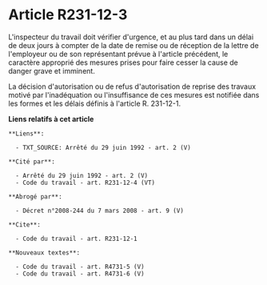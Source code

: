 # Article R231-12-3

L'inspecteur du travail doit vérifier d'urgence, et au plus tard dans un délai de deux jours à compter de la date de remise
ou de réception de la lettre de l'employeur ou de son représentant prévue à l'article précédent, le caractère approprié des
mesures prises pour faire cesser la cause de danger grave et imminent.

La décision d'autorisation ou de refus d'autorisation de reprise des travaux motivé par l'inadéquation ou l'insuffisance de
ces mesures est notifiée dans les formes et les délais définis à l'article R. 231-12-1.

**Liens relatifs à cet article**

	**Liens**:

	  - TXT_SOURCE: Arrêté du 29 juin 1992 - art. 2 (V)

	**Cité par**:

	  - Arrêté du 29 juin 1992 - art. 2 (V)
	  - Code du travail - art. R231-12-4 (VT)

	**Abrogé par**:

	  - Décret n°2008-244 du 7 mars 2008 - art. 9 (V)

	**Cite**:

	  - Code du travail - art. R231-12-1

	**Nouveaux textes**:

	  - Code du travail - art. R4731-5 (V)
	  - Code du travail - art. R4731-6 (V)
